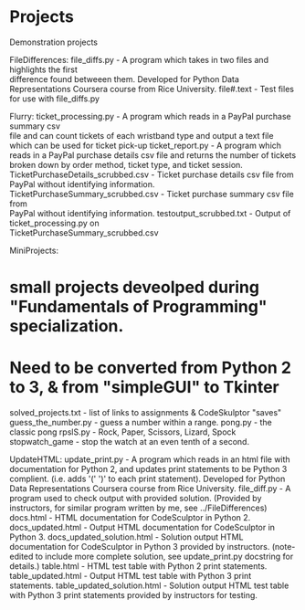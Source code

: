 # Projects
Demonstration projects

FileDifferences:
file_diffs.py - A program which takes in two files and highlights the first  
  difference found betweeen them. Developed for Python Data Representations 
  Coursera course from Rice University.
file#.text - Test files for use with file_diffs.py

Flurry:
ticket_processing.py - A program which reads in a PayPal purchase summary csv  
  file and can count tickets of each wristband type and output a text file  
  which can be used for ticket pick-up
ticket_report.py - A program which reads in a PayPal purchase details csv file 
  and returns the number of tickets broken down by order method, ticket type, 
  and ticket session.
TicketPurchaseDetails_scrubbed.csv - Ticket purchase details csv file from  
  PayPal without identifying information.
TicketPurchaseSummary_scrubbed.csv - Ticket purchase summary csv file from  
  PayPal without identifying information.
testoutput_scrubbed.txt - Output of ticket_processing.py on  
  TicketPurchaseSummary_scrubbed.csv

MiniProjects:
# small projects deveolped during "Fundamentals of Programming" specialization.
# Need to be converted from Python 2 to 3, & from "simpleGUI" to Tkinter
solved_projects.txt - list of links to assignments & CodeSkulptor "saves"
guess_the_number.py - guess a number within a range.
pong.py - the classic pong
rpslS.py - Rock, Paper, Scissors, Lizard, Spock
stopwatch_game - stop the watch at an even tenth of a second.

UpdateHTML:
update_print.py - A program which reads in an html file with documentation for 
  Python 2, and updates print statements to be Python 3 complient. (i.e. adds 
  '(' ')' to each print statement). Developed for Python Data Representations 
  Coursera course from Rice University.
file_diff.py - A program used to check output with provided solution. (Provided 
  by instructors, for similar program written by me, see ../FileDifferences)
docs.html - HTML documentation for CodeSculptor in Python 2.
docs_updated.html - Output HTML documentation for CodeSculptor in Python 3.
docs_updated_solution.html -  Solution output HTML documentation for 
  CodeSculptor in Python 3 provided by instructors. (note- edited to include 
  more complete solution, see update_print.py docstring for details.)
table.html - HTML test table with Python 2 print statements.
table_updated.html - Output HTML test table with Python 3 print statements.
table_updated_solution.html - Solution output HTML test table with Python 3 
  print statements provided by instructors for testing.
